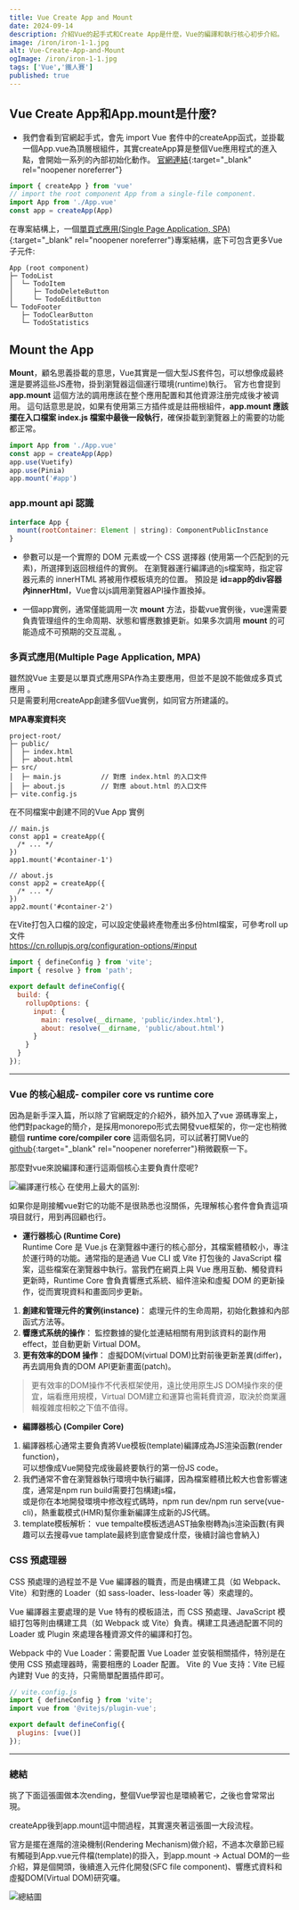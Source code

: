 ```yaml
---
title: Vue Create App and Mount
date: 2024-09-14
description: 介紹Vue的起手式和Create App是什麼，Vue的編譯和執行核心初步介紹。
image: /iron/iron-1-1.jpg
alt: Vue-Create-App-and-Mount
ogImage: /iron/iron-1-1.jpg
tags: ['Vue','鐵人賽']
published: true
---
```

<!-- ## 起因

嗨~大家好，我是Rafael，從原本的農業領域轉職剛滿1年，目前在AI數據公司擔任前端工程師。

最近自己籌組的Vue3線上讀書會順利結束了🥳，也剛好是以Vue3開發快近1年時間，想說整理自己撰寫的Vue讀書會綱要，並將各主題再深入探討撰寫成文章，會想發起這個心願主要一直心中有個原因:

Vue的官網其實對使用者滿好上手的，正因為如此，許多開發上細節或和正確觀念我們不得而知。也就造成許多初學開發者(包括本人)，知其然而不知其所以然，亂用產生bug而不得其解的情況出現。

大概會以官網一些基本介紹為基底，加入額外文章資源，也會嘗試加入一些SOLID設計準則，希望形成一些火花看看，第一次參加鐵人賽，也希望大家閱讀時能夠給予回饋，教學相長。 -->

## Vue Create App和App.mount是什麼?

* 我們會看到官網起手式，會先 import Vue 套件中的createApp函式，並掛載一個App.vue為頂層根組件，其實createApp算是整個Vue應用程式的進入點，會開始一系列的內部初始化動作。
[官網連結](https://cn.vuejs.org/api/application.html){:target="_blank" rel="noopener noreferrer"}

```js [file.js]{2} meta-info=val
import { createApp } from 'vue'
// import the root component App from a single-file component.
import App from './App.vue'
const app = createApp(App)
```

在專案結構上，一個[單頁式應用(Single Page Application, SPA)](https://www.explainthis.io/zh-hant/swe/spa){:target="_blank" rel="noopener noreferrer"}專案結構，底下可包含更多Vue子元件:

```
App (root component)
├─ TodoList
│  └─ TodoItem
│     ├─ TodoDeleteButton
│     └─ TodoEditButton
└─ TodoFooter
   ├─ TodoClearButton
   └─ TodoStatistics
```

## Mount the App

**Mount**，顧名思義掛載的意思，Vue其實是一個大型JS套件包，可以想像成最終還是要將這些JS產物，掛到瀏覽器這個運行環境(runtime)執行。
官方也會提到 **app.mount** 這個方法的調用應該在整个應用配置和其他資源注册完成後才被调用。
這句話意思是說，如果有使用第三方插件或是註冊根組件，**app.mount 應該擺在入口檔案 index.js 檔案中最後一段執行**，確保掛載到瀏覽器上的需要的功能都正常。

```js [file.js]{2} meta-info=val
import App from './App.vue'
const app = createApp(App)
app.use(Vuetify)
app.use(Pinia)
app.mount('#app')
```

### app.mount api 認識

```js [file.js]{2} meta-info=val
interface App {
  mount(rootContainer: Element | string): ComponentPublicInstance
}
```

* 參數可以是一个實際的 DOM 元素或一个 CSS 選擇器 (使用第一个匹配到的元素)，所選擇到返回根组件的實例。
在瀏覽器運行編譯過的js檔案時，指定容器元素的 innerHTML 將被用作模板填充的位置。 預設是 **id=app的div容器內innerHtml**，Vue會以js調用瀏覽器API操作置換掉。

* 一個app實例，通常僅能調用一次 **mount** 方法，掛載vue實例後，vue還需要負責管理组件的生命周期、狀態和響應數據更新。如果多次調用  **mount** 的可能造成不可預期的交互混亂 。

### 多頁式應用(Multiple Page Application, MPA)

雖然說Vue 主要是以單頁式應用SPA作為主要應用，但並不是說不能做成多頁式應用 。  
只是需要利用createApp創建多個Vue實例，如同官方所建議的。

**MPA專案資料夾**

```
project-root/
├─ public/
│  ├─ index.html
│  ├─ about.html
├─ src/
│  ├─ main.js          // 對應 index.html 的入口文件
│  ├─ about.js         // 對應 about.html 的入口文件
├─ vite.config.js
```

在不同檔案中創建不同的Vue App 實例

```
// main.js
const app1 = createApp({
  /* ... */
})
app1.mount('#container-1')

// about.js
const app2 = createApp({
  /* ... */
})
app2.mount('#container-2')
```

在Vite打包入口檔的設定，可以設定使最終產物產出多份html檔案，可參考roll up文件  
<https://cn.rollupjs.org/configuration-options/#input>

```js [file.js]{2} meta-info=val
import { defineConfig } from 'vite';
import { resolve } from 'path';

export default defineConfig({
  build: {
    rollupOptions: {
      input: {
        main: resolve(__dirname, 'public/index.html'),
        about: resolve(__dirname, 'public/about.html')
      }
    }
  }
});
```

---

### Vue 的核心組成- compiler core vs runtime core

因為是新手深入篇，所以除了官網既定的介紹外，額外加入了vue 源碼專案上，他們對package的簡介，是採用monorepo形式去開發vue框架的，你一定也稍微聽個 **runtime core/compiler core** 這兩個名詞，可以試著打開Vue的[github](https://github.com/vuejs/core/blob/v3.0.0-alpha.4/.github/contributing.md#project-structure){:target="_blank" rel="noopener noreferrer"}稍微觀察一下。

那麼對vue來說編譯和運行這兩個核心主要負責什麼呢?

![編譯運行核心](/iron/iron-1-1.jpg "runtime vs compiler")
在使用上最大的區別:

如果你是剛接觸vue對它的功能不是很熟悉也沒關係，先理解核心套件會負責這項項目就行，用到再回顧也行。

* **運行器核心 (Runtime Core)**  
 Runtime Core 是 Vue.js 在瀏覽器中運行的核心部分，其檔案體積較小，專注於運行時的功能。通常指的是通過 Vue CLI 或 Vite 打包後的 JavaScript 檔案，這些檔案在瀏覽器中執行。當我們在網頁上與 Vue 應用互動、觸發資料更新時，Runtime Core 會負責響應式系統、組件渲染和虛擬 DOM 的更新操作，從而實現資料和畫面同步更新。

 1. **創建和管理元件的實例(instance)**： 處理元件的生命周期，初始化數據和內部函式方法等。
 2. **響應式系统的操作**： 監控數據的變化並連結相關有用到該資料的副作用effect，並自動更新 Virtual DOM。
 3. **更有效率的DOM 操作**： 虛擬DOM(virtual DOM)比對前後更新差異(differ)，再去調用負責的DOM API更新畫面(patch)。

 > 更有效率的DOM操作不代表框架使用，遠比使用原生JS DOM操作來的便宜，端看應用規模，Virtual DOM建立和運算也需耗費資源，取決於商業邏輯複雜度相較之下值不值得。

* **編譯器核心 (Compiler Core)**

1. 編譯器核心通常主要負責將Vue模板(template)編譯成為JS渲染函數(render function)，  
  可以想像成Vue開發完成後最終要執行的第一份JS code。
2. 我們通常不會在瀏覽器執行環境中執行編譯，因為檔案體積比較大也會影響速度，通常是npm run build需要打包構建js檔，  
  或是你在本地開發環境中修改程式碼時，npm run dev/npm run serve(vue-cli)，熱重載模式(HMR)幫你重新編譯生成新的JS代碼。
3. template模板解析： vue tempalte模板透過AST抽象樹轉為js渲染函數(有興趣可以去搜尋vue tamplate最終到底會變成什麼，後續討論也會納入)

### CSS 預處理器

CSS 預處理的過程並不是 Vue 編譯器的職責，而是由構建工具（如 Webpack、Vite）和對應的 Loader（如 sass-loader、less-loader 等）來處理的。

Vue 編譯器主要處理的是 Vue 特有的模板語法，而 CSS 預處理、JavaScript 模組打包等則由構建工具（如 Webpack 或 Vite）負責。構建工具通過配置不同的 Loader 或 Plugin 來處理各種資源文件的編譯和打包。

Webpack 中的 Vue Loader：需要配置 Vue Loader 並安裝相關插件，特別是在使用 CSS 預處理器時，需要相應的 Loader 配置。
Vite 的 Vue 支持：Vite 已經內建對 Vue 的支持，只需簡單配置插件即可。

```js [file.js]{2} meta-info=val
// vite.config.js
import { defineConfig } from 'vite';
import vue from '@vitejs/plugin-vue';

export default defineConfig({
  plugins: [vue()]
});
```

---

### 總結

挑了下面這張圖做本次ending，整個Vue學習也是環繞著它，之後也會常常出現。  

createApp後到app.mount這中間過程，其實還夾著這張圖一大段流程。

官方是擺在進階的渲染機制(Rendering Mechanism)做介紹，不過本次章節已經有觸碰到App.vue元件檔(template)的掛入，到app.mount -> Actual DOM的一些介紹，算是個開頭，後續進入元件化開發(SFC file component)、響應式資料和虛擬DOM(Virtual DOM)研究囉。

![總結圖](/iron/iron-1-2.jpg "resume")

